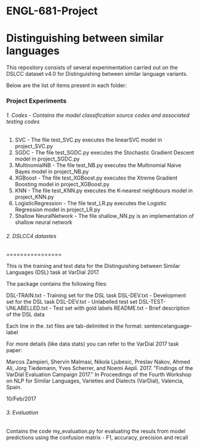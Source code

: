 # ENGL-681-Project

# Distinguishing between similar languages #

This repository consists of several experimentation carried out on the DSLCC dataset v4.0 for Distinguishing between similar language variants.

Below are the list of items present in each folder:

### Project Experiments ###
###### 1. Codes - Contains the model classification source codes and associated testing codes ######
1. SVC - The file test_SVC.py executes the linearSVC model in project_SVC.py
2. SGDC - The file test_SGDC.py executes the Stochastic Gradient Descent model in project_SGDC.py
3. MultinomialNB - The file test_NB.py executes the Multinomial Naive Bayes model in project_NB.py
4. XGBoost - The file test_XGBoost.py executes the Xtreme Gradient Boosting model in project_XGBoost.py
5. KNN - The file test_KNN.py executes the K-nearest neighbours model in project_KNN.py
6. LogisticRegression - The file test_LR.py executes the Logistic Regression model in project_LR.py
7. Shallow NeuralNetwork - The file shallow_NN.py is an implementation of shallow neural network

###### 2. DSLCC4 datastes ######
================

This is the training and test data for the Distinguishing between Similar Languages (DSL) task at VarDial 2017.

The package contains the following files:

DSL-TRAIN.txt 						- Training set for the DSL task
DSL-DEV.txt 							- Development set for the DSL task
DSL-DEV.txt 							- Unlabelled test set
DSL-TEST-UNLABELLED.txt 	- Test set with gold labels
README.txt 								- Brief description of the DSL data

Each line in the .txt files are tab-delimited in the format:
sentence<tab>language-label

For more details (like data stats) you can refer to the VarDial 2017 task paper:

Marcos Zampieri, Shervin Malmasi, Nikola Ljubesic,
Preslav Nakov, Ahmed Ali, Jorg Tiedemann, Yves
Scherrer, and Noemi Aepli. 2017. "Findings of the
VarDial Evaluation Campaign 2017." In Proceedings
of the Fourth Workshop on NLP for Similar Languages,
Varieties and Dialects (VarDial), Valencia, Spain.


10/Feb/2017

###### 3. Evaluation  ######
Contains the code my_evaluation.py for evaluating the resuls from model predictions using the confusion matrix - F1, accuracy, precision and recall


